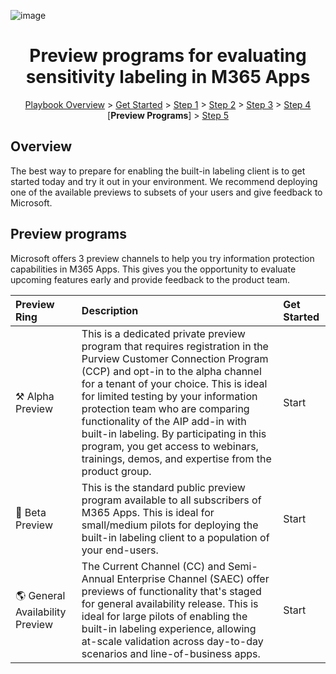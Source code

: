 ![image](https://user-images.githubusercontent.com/43501191/195164735-920ec45a-cd2c-41a1-9d22-6a557ca9ddc3.png)


<h1 align="center">Preview programs for evaluating sensitivity labeling in M365 Apps</h1>

<p align="center">
<a href="https://aka.ms/AIP2MIP/HowTo/GetStarted">Playbook Overview</a> > <a href="../GetStarted">Get Started</a> > <a href="../AIP2MIPStep1">Step 1</a> > <a href="../AIP2MIPStep2">Step 2</a>  > <a href="../AIP2MIPStep3">Step 3</a>  > <a href="../AIP2MIPStep4">Step 4</a> [<b>Preview Programs</b>] > <a href="../AIP2MIPStep5">Step 5</a>
</p>


## Overview 
The best way to prepare for enabling the built-in labeling client is to get started today and try it out in your environment. We recommend deploying one of the available previews to subsets of your users and give feedback to Microsoft.

## Preview programs
Microsoft offers 3 preview channels to help you try information protection capabilities in M365 Apps. This gives you the opportunity to evaluate upcoming features early and provide feedback to the product team.

| Preview Ring | Description | Get Started |
|:----|:----|:----|
| ⚒️ Alpha Preview | This is a dedicated private preview program that requires registration in the Purview Customer Connection Program (CCP) and opt-in to the alpha channel for a tenant of your choice. This is ideal for limited testing by your information protection team who are comparing functionality of the AIP add-in with built-in labeling. By participating in this program,  you get access to webinars, trainings, demos, and expertise from the product group. | Start |
| 🧪 Beta Preview | This is the standard public preview program available to all subscribers of M365 Apps. This is ideal for small/medium pilots for deploying the built-in labeling client to a population of your end-users. | Start |
| 🌎 General Availability Preview | The Current Channel (CC) and Semi-Annual Enterprise Channel (SAEC) offer previews of functionality that's staged for general availability release. This is ideal for large pilots of enabling the built-in labeling experience, allowing at-scale validation across day-to-day scenarios and line-of-business apps. | Start |
